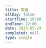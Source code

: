 ```yaml
---
title: 聚餐
allDay: false
startTime: 19:00
endTime: 22:00
date: 2023-05-24
completed: null
type: single
---
```

